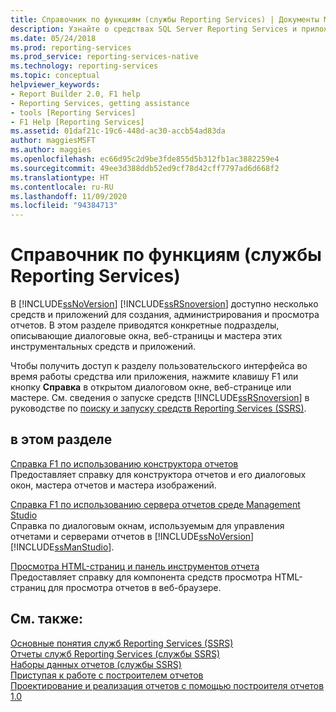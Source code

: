 ```yaml
---
title: Справочник по функциям (службы Reporting Services) | Документы Майкрософт
description: Узнайте о средствах SQL Server Reporting Services и приложениях, которые можно использовать для создания, администрирования и просмотра отчетов.
ms.date: 05/24/2018
ms.prod: reporting-services
ms.prod_service: reporting-services-native
ms.technology: reporting-services
ms.topic: conceptual
helpviewer_keywords:
- Report Builder 2.0, F1 help
- Reporting Services, getting assistance
- tools [Reporting Services]
- F1 Help [Reporting Services]
ms.assetid: 01daf21c-19c6-448d-ac30-accb54ad83da
author: maggiesMSFT
ms.author: maggies
ms.openlocfilehash: ec66d95c2d9be3fde855d5b312fb1ac3882259e4
ms.sourcegitcommit: 49ee3d388ddb52ed9cf78d42cff7797ad6d668f2
ms.translationtype: HT
ms.contentlocale: ru-RU
ms.lasthandoff: 11/09/2020
ms.locfileid: "94384713"
---
```

# <a name="feature-reference-reporting-services"></a>Справочник по функциям (службы Reporting Services)
  В [!INCLUDE[ssNoVersion](../includes/ssnoversion-md.md)] [!INCLUDE[ssRSnoversion](../includes/ssrsnoversion-md.md)] доступно несколько средств и приложений для создания, администрирования и просмотра отчетов. В этом разделе приводятся конкретные подразделы, описывающие диалоговые окна, веб-страницы и мастера этих инструментальных средств и приложений.  
  
 Чтобы получить доступ к разделу пользовательского интерфейса во время работы средства или приложения, нажмите клавишу F1 или кнопку **Справка** в открытом диалоговом окне, веб-странице или мастере. См. сведения о запуске средств [!INCLUDE[ssRSnoversion](../includes/ssrsnoversion-md.md)] в руководстве по [ поиску и запуску средств Reporting Services (SSRS)](../reporting-services/tools/tutorial-how-to-locate-and-start-reporting-services-tools-ssrs.md).  
  
## <a name="in-this-section"></a>в этом разделе  
 [Справка F1 по использованию конструктора отчетов](../reporting-services/tools/report-designer-f1-help.md)  
 Предоставляет справку для конструктора отчетов и его диалоговых окон, мастера отчетов и мастера изображений.  
  
 [Справка F1 по использованию сервера отчетов среде Management Studio](../reporting-services/tools/report-server-in-management-studio-f1-help.md)  
 Справка по диалоговым окнам, используемым для управления отчетами и серверами отчетов в [!INCLUDE[ssNoVersion](../includes/ssnoversion-md.md)] [!INCLUDE[ssManStudio](../includes/ssmanstudio-md.md)].  
  
 [Просмотра HTML-страниц и панель инструментов отчета](../reporting-services/html-viewer-and-the-report-toolbar.md)  
 Предоставляет справку для компонента средств просмотра HTML-страниц для просмотра отчетов в веб-браузере.  
  
## <a name="see-also"></a>См. также:  
 [Основные понятия служб Reporting Services (SSRS)](../reporting-services/reporting-services-concepts-ssrs.md)   
 [Отчеты служб Reporting Services (службы SSRS)](../reporting-services/reports/reporting-services-reports-ssrs.md)   
 [Наборы данных отчетов (службы SSRS)](../reporting-services/report-data/report-datasets-ssrs.md)   
 [Приступая к работе с построителем отчетов](https://www.databasejournal.com/features/mssql/sql-server-report-builder-3.0.html)   
 [Проектирование и реализация отчетов с помощью построителя отчетов 1.0](https://go.microsoft.com/fwlink/?LinkId=142601)  
  
  
